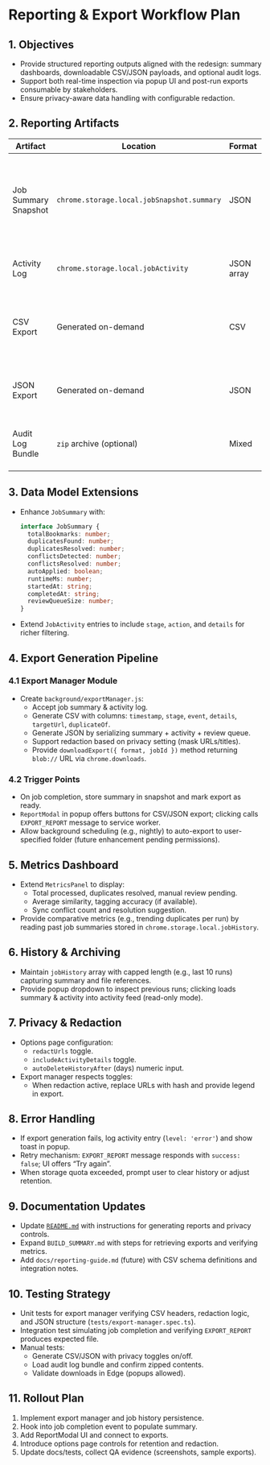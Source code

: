 # Reporting & Export Workflow Plan

## 1. Objectives

- Provide structured reporting outputs aligned with the redesign: summary dashboards, downloadable CSV/JSON payloads, and optional audit logs.
- Support both real-time inspection via popup UI and post-run exports consumable by stakeholders.
- Ensure privacy-aware data handling with configurable redaction.

## 2. Reporting Artifacts

| Artifact | Location | Format | Purpose |
| --- | --- | --- | --- |
| Job Summary Snapshot | `chrome.storage.local.jobSnapshot.summary` | JSON | High-level counts (processed, duplicates, conflicts, runtime) used by metrics panel |
| Activity Log | `chrome.storage.local.jobActivity` | JSON array | Detailed timeline for activity feed and audit |
| CSV Export | Generated on-demand | CSV | Human-readable duplicates list, actions taken, conflicts resolved |
| JSON Export | Generated on-demand | JSON | Machine-friendly payload for downstream automation |
| Audit Log Bundle | `zip` archive (optional) | Mixed | Includes activity log, stage durations, error traces |

## 3. Data Model Extensions

- Enhance `JobSummary` with:
  ```ts
  interface JobSummary {
    totalBookmarks: number;
    duplicatesFound: number;
    duplicatesResolved: number;
    conflictsDetected: number;
    conflictsResolved: number;
    autoApplied: boolean;
    runtimeMs: number;
    startedAt: string;
    completedAt: string;
    reviewQueueSize: number;
  }
  ```
- Extend `JobActivity` entries to include `stage`, `action`, and `details` for richer filtering.

## 4. Export Generation Pipeline

### 4.1 Export Manager Module
- Create `background/exportManager.js`:
  - Accept job summary & activity log.
  - Generate CSV with columns: `timestamp`, `stage`, `event`, `details`, `targetUrl`, `duplicateOf`.
  - Generate JSON by serializing summary + activity + review queue.
  - Support redaction based on privacy setting (mask URLs/titles).
  - Provide `downloadExport({ format, jobId })` method returning `blob://` URL via `chrome.downloads`.

### 4.2 Trigger Points
- On job completion, store summary in snapshot and mark export as ready.
- `ReportModal` in popup offers buttons for CSV/JSON export; clicking calls `EXPORT_REPORT` message to service worker.
- Allow background scheduling (e.g., nightly) to auto-export to user-specified folder (future enhancement pending permissions).

## 5. Metrics Dashboard

- Extend `MetricsPanel` to display:
  - Total processed, duplicates resolved, manual review pending.
  - Average similarity, tagging accuracy (if available).
  - Sync conflict count and resolution suggestion.
- Provide comparative metrics (e.g., trending duplicates per run) by reading past job summaries stored in `chrome.storage.local.jobHistory`.

## 6. History & Archiving

- Maintain `jobHistory` array with capped length (e.g., last 10 runs) capturing summary and file references.
- Provide popup dropdown to inspect previous runs; clicking loads summary & activity into activity feed (read-only mode).

## 7. Privacy & Redaction

- Options page configuration:
  - `redactUrls` toggle.
  - `includeActivityDetails` toggle.
  - `autoDeleteHistoryAfter` (days) numeric input.
- Export manager respects toggles:
  - When redaction active, replace URLs with hash and provide legend in export.

## 8. Error Handling

- If export generation fails, log activity entry (`level: 'error'`) and show toast in popup.
- Retry mechanism: `EXPORT_REPORT` message responds with `success: false`; UI offers “Try again”.
- When storage quota exceeded, prompt user to clear history or adjust retention.

## 9. Documentation Updates

- Update [`README.md`](README.md:1) with instructions for generating reports and privacy controls.
- Expand `BUILD_SUMMARY.md` with steps for retrieving exports and verifying metrics.
- Add `docs/reporting-guide.md` (future) with CSV schema definitions and integration notes.

## 10. Testing Strategy

- Unit tests for export manager verifying CSV headers, redaction logic, and JSON structure (`tests/export-manager.spec.ts`).
- Integration test simulating job completion and verifying `EXPORT_REPORT` produces expected file.
- Manual tests:
  - Generate CSV/JSON with privacy toggles on/off.
  - Load audit log bundle and confirm zipped contents.
  - Validate downloads in Edge (popups allowed).

## 11. Rollout Plan

1. Implement export manager and job history persistence.
2. Hook into job completion event to populate summary.
3. Add ReportModal UI and connect to exports.
4. Introduce options page controls for retention and redaction.
5. Update docs/tests, collect QA evidence (screenshots, sample exports).
